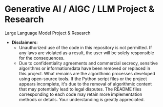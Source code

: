 # Generative AI / AIGC / LLM Project & Research
Large Language Model Project &amp; Research


* **Disclaimers**:
  - Unauthorized use of the code in this repository is not permitted. If any laws are violated as a result, the user will be solely responsible for the consequences.
  - Due to confidentiality agreements and commercial secrecy, sensitive algorithms or information/data have been removed or replaced in this project. What remains are the algorithmic processes developed using open-source tools. If the Python script files or the project appears incomplete, it's due to the removal of algorithmic content that may potentially lead to legal disputes. The README files corresponding to each code may retain more implementation methods or details. Your understanding is greatly appreciated.
